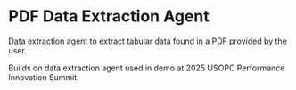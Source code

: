 # PDF Data Extraction Agent

Data extraction agent to extract tabular data found in a PDF provided by the user.

Builds on data extraction agent used in demo at 2025 USOPC Performance Innovation Summit. 
